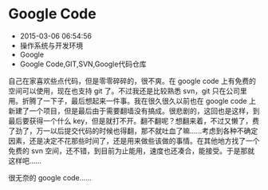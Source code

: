 # Google Code
- 2015-03-06 06:54:56
- 操作系统与开发环境
- Google
- Google Code,GIT,SVN,Google代码仓库

自己在家喜欢些点代码，但是零零碎碎的，很不爽。在 google code 上有免费的空间可以使用，现在也支持 git 了。不过我还是比较熟悉 svn，git 只在公司里用。折腾了一下子，最后想起来一件事。我在很久很久以前也在 google code 上新建了一个项目，但是最后由于需要翻墙没有搞成。很悲剧的，这回也是这样，到最后要获得一个什么 key，但是就打不开。翻不翻呢？想翻来着，不过又懒了，费了劲了，万一以后提交代码的时候也得翻，那不就吐血了嘛……考虑到各种不确定因素，还是决定不花那些时间了，还是用来做些该做的事情。在其他地方找了一个免费的 svn 空间，还不错，到目前为止能用，速度也还凑合，能接受。于是那就这样吧……

很无奈的 google code……
